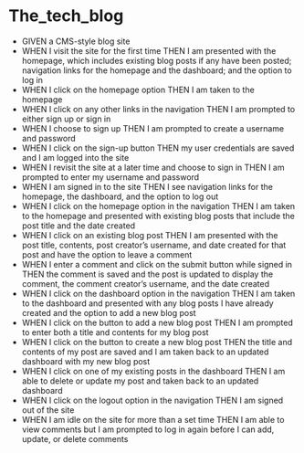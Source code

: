# The_tech_blog
<ul>
<li>GIVEN a CMS-style blog site</li>
<li>WHEN I visit the site for the first time
THEN I am presented with the homepage, which includes existing blog posts if any have been posted; navigation links for the homepage and the dashboard; and the option to log in</li>
<li>WHEN I click on the homepage option
THEN I am taken to the homepage</li>
<li>WHEN I click on any other links in the navigation
THEN I am prompted to either sign up or sign in</li>
<li>WHEN I choose to sign up
THEN I am prompted to create a username and password</li>
<li>WHEN I click on the sign-up button
THEN my user credentials are saved and I am logged into the site</li>
<li>WHEN I revisit the site at a later time and choose to sign in
THEN I am prompted to enter my username and password</li>
<li>WHEN I am signed in to the site
THEN I see navigation links for the homepage, the dashboard, and the option to log out</li>
<li>WHEN I click on the homepage option in the navigation
THEN I am taken to the homepage and presented with existing blog posts that include the post title and the date created</li>
<li>WHEN I click on an existing blog post
THEN I am presented with the post title, contents, post creator’s username, and date created for that post and have the option to leave a comment</li>
<li>WHEN I enter a comment and click on the submit button while signed in
THEN the comment is saved and the post is updated to display the comment, the comment creator’s username, and the date created</li>
<li>WHEN I click on the dashboard option in the navigation
THEN I am taken to the dashboard and presented with any blog posts I have already created and the option to add a new blog post</li>
<li>WHEN I click on the button to add a new blog post
THEN I am prompted to enter both a title and contents for my blog post</li>
<li>WHEN I click on the button to create a new blog post
THEN the title and contents of my post are saved and I am taken back to an updated dashboard with my new blog post</li>
<li>WHEN I click on one of my existing posts in the dashboard
THEN I am able to delete or update my post and taken back to an updated dashboard</li>
<li>WHEN I click on the logout option in the navigation
THEN I am signed out of the site</li>
<li>WHEN I am idle on the site for more than a set time
THEN I am able to view comments but I am prompted to log in again before I can add, update, or delete comments</li>
</ul>